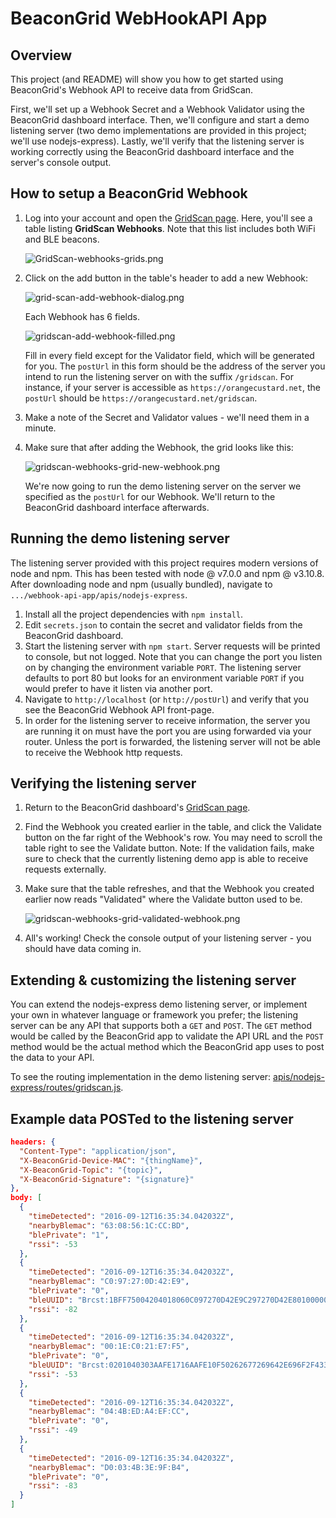 # BeaconGrid WebHookAPI App

## Overview
This project (and README) will show you how to get started using BeaconGrid's
Webhook API to receive data from GridScan.

First, we'll set up a Webhook Secret and a Webhook Validator using the
BeaconGrid dashboard interface. Then, we'll configure and start a demo listening
server (two demo implementations are provided in this project; we'll use
nodejs-express). Lastly, we'll verify that the listening server is working
correctly using the BeaconGrid dashboard interface and the server's console
output.

## How to setup a BeaconGrid Webhook
1. Log into your account and open the [GridScan page](https://dashboard.beacongrid.com/#/GridScans).
    Here, you'll see a table listing **GridScan Webhooks**. Note that this
    list includes both WiFi and BLE beacons.

    ![GridScan-webhooks-grids.png](https://s16.postimg.org/ejnb0p7mr/Selection_001.png)

2. Click on the add button in the table's header to add a new Webhook:

    ![grid-scan-add-webhook-dialog.png](https://s16.postimg.org/3y3fop1b9/Selection_002.png)

    Each Webhook has 6 fields.

    ![gridscan-add-webhook-filled.png](https://s3.amazonaws.com/beacongrid-hosted-media/WebhookSetup.png)

    Fill in every field except for the Validator field, which will be generated
    for you. The `postUrl` in this form should be the address of the server you
    intend to run the listening server on with the suffix `/gridscan`. For
    instance, if your server is accessible as `https://orangecustard.net`, the
    `postUrl` should be `https://orangecustard.net/gridscan`.

4. Make a note of the Secret and Validator values - we'll need them in a minute.

5. Make sure that after adding the Webhook, the grid looks like this:

    ![gridscan-webhooks-grid-new-webhook.png](https://s3.postimg.org/c8fmm1tu7/Selection_004.png)

    We're now going to run the demo listening server on the server we specified
    as the `postUrl` for our Webhook. We'll return to the BeaconGrid dashboard
    interface afterwards.

## Running the demo listening server
The listening server provided with this project requires modern versions of
node and npm. This has been tested with node @ v7.0.0 and npm @ v3.10.8. After
downloading node and npm (usually bundled), navigate to
`.../webhook-api-app/apis/nodejs-express`.

1. Install all the project dependencies with `npm install`.
2. Edit `secrets.json` to contain the secret and validator fields from the
BeaconGrid dashboard.
2. Start the listening server with `npm start`. Server requests will
be printed to console, but not logged. Note that you can change the port you
listen on by changing the environment variable `PORT`. The listening server defaults to 
port 80 but looks for an environment variable `PORT` if you would prefer to have it listen 
via another port.
3. Navigate to `http://localhost` (or `http://postUrl`) and verify that you see the
BeaconGrid Webhook API front-page.
4. In order for the listening server to receive information, the server you are running it on
must have the port you are using forwarded via your router. Unless the port is forwarded, 
the listening server will not be able to receive the Webhook http requests.

## Verifying the listening server
1. Return to the BeaconGrid dashboard's
[GridScan page](https://dashboard.beacongrid.com/#/webhooks).
2. Find the Webhook you created earlier in the table, and click the Validate
button on the far right of the Webhook's row. You may need to scroll the table
right to see the Validate button. Note: If the validation fails, make sure to check that
the currently listening demo app is able to receive requests externally.
3. Make sure that the table refreshes, and that the Webhook you created earlier now
reads "Validated" where the Validate button used to be.

    ![gridscan-webhooks-grid-validated-webhook.png](https://s16.postimg.org/g52ksihur/Selection_006.png)

4. All's working! Check the console output of your listening server - you should
have data coming in.

## Extending & customizing the listening server
You can extend the nodejs-express demo listening server, or implement your own
in whatever language or framework you prefer; the listening server can be any
API that supports both a `GET` and `POST`. The `GET` method would be called by
the BeaconGrid app to validate the API URL and the `POST` method would be the
actual method which the BeaconGrid app uses to post the data to your API.

To see the routing implementation in the demo listening server: [apis/nodejs-express/routes/gridscan.js](https://github.com/BeaconGrid/webhook-api-app/blob/master/apis/nodejs-express/routes/gridscan.js).

## Example data POSTed to the listening server
```json
headers: {
  "Content-Type": "application/json",
  "X-BeaconGrid-Device-MAC": "{thingName}",
  "X-BeaconGrid-Topic": "{topic}",
  "X-BeaconGrid-Signature": "{signature}"
},
body: [
  {
    "timeDetected": "2016-09-12T16:35:34.042032Z",
    "nearbyBlemac": "63:08:56:1C:CC:BD",
    "blePrivate": "1",
    "rssi": -53
  },
  {
    "timeDetected": "2016-09-12T16:35:34.042032Z",
    "nearbyBlemac": "C0:97:27:0D:42:E9",
    "blePrivate": "0",
    "bleUUID": "Brcst:1BFF75004204018060C097270D42E9C297270D42E801000000000000",
    "rssi": -82
  },
  {
    "timeDetected": "2016-09-12T16:35:34.042032Z",
    "nearbyBlemac": "00:1E:C0:21:E7:F5",
    "blePrivate": "0",
    "bleUUID": "Brcst:0201040303AAFE1716AAFE10F50262677269642E696F2F4335767275533865",
    "rssi": -53
  },
  {
    "timeDetected": "2016-09-12T16:35:34.042032Z",
    "nearbyBlemac": "04:4B:ED:A4:EF:CC",
    "blePrivate": "0",
    "rssi": -49
  },
  {
    "timeDetected": "2016-09-12T16:35:34.042032Z",
    "nearbyBlemac": "D0:03:4B:3E:9F:B4",
    "blePrivate": "0",
    "rssi": -83
  }
]
```
